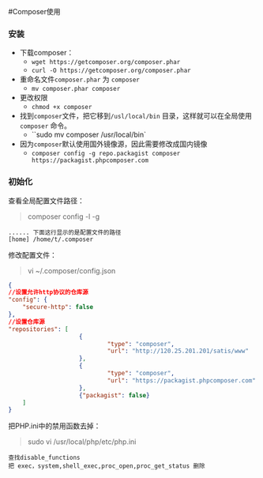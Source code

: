 #Composer使用

### 安装

- 下载composer：
  - `wget https://getcomposer.org/composer.phar`
  -  `curl -O https://getcomposer.org/composer.phar`
- 重命名文件`composer.phar` 为 `composer`
  - `mv composer.phar composer`
- 更改权限
  - `chmod +x composer`
- 找到`composer`文件，把它移到`/usl/local/bin` 目录，这样就可以在全局使用`composer` 命令。 
  - ``sudo mv composer /usr/local/bin` 
- 因为`composer`默认使用国外镜像源，因此需要修改成国内镜像
  - `composer config -g repo.packagist composer https://packagist.phpcomposer.com`


### 初始化

查看全局配置文件路径：

> composer config -l -g

```
...... 下面这行显示的是配置文件的路径
[home] /home/t/.composer
```

修改配置文件：

> vi ~/.composer/config.json

```json
{
//设置允许http协议的仓库源
"config": {
    "secure-http": false
},
//设置仓库源
"repositories": [
                    {
                            "type": "composer",
                            "url": "http://120.25.201.201/satis/www"
                    },
                    {
                            "type": "composer",
                            "url": "https://packagist.phpcomposer.com"
                    },
                    {"packagist": false}
    ]
}
```

把PHP.ini中的禁用函数去掉：

> sudo vi /usr/local/php/etc/php.ini

```
查找disable_functions
把 exec，system,shell_exec,proc_open,proc_get_status 删除
```